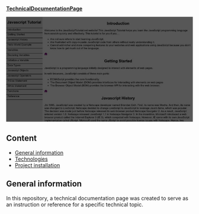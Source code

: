 <u><b>TechnicalDocumentationPage</b></u><br/>

![Image text](https://github.com/Tanqueta88/TechnicalDocumentationPage/blob/master/TechnicalDocumentation.png)

## Content
* [General information](#introduccion)
* [Technologies](#technologies)
* [Project installation](#installation)

<a name="introduccion"></a> 
## General information
In this repository, a technical documentation page was created to serve as an instruction or reference for a specific technical topic.
